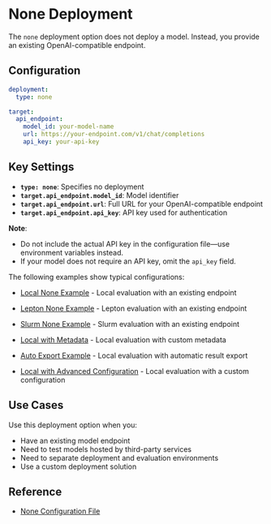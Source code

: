 # None Deployment

The `none` deployment option does not deploy a model. Instead, you provide an existing OpenAI-compatible endpoint.

## Configuration

```yaml
deployment:
  type: none

target:
  api_endpoint:
    model_id: your-model-name
    url: https://your-endpoint.com/v1/chat/completions
    api_key: your-api-key
```

## Key Settings

- **`type: none`**: Specifies no deployment
- **`target.api_endpoint.model_id`**: Model identifier
- **`target.api_endpoint.url`**: Full URL for your OpenAI-compatible endpoint
- **`target.api_endpoint.api_key`**: API key used for authentication

**Note**:

- Do not include the actual API key in the configuration file—use environment variables instead.
- If your model does not require an API key, omit the `api_key` field.

The following examples show typical configurations:

- [Local None Example](https://github.com/NVIDIA-NeMo/Eval/tree/main/packages/nemo-evaluator-launcher/examples/local_llama_3_1_8b_instruct.yaml) - Local evaluation with an existing endpoint
- [Lepton None Example](https://github.com/NVIDIA-NeMo/Eval/tree/main/packages/nemo-evaluator-launcher/examples/lepton_none_llama_3_1_8b_instruct.yaml) - Lepton evaluation with an existing endpoint
- [Slurm None Example](https://github.com/NVIDIA-NeMo/Eval/tree/main/packages/nemo-evaluator-launcher/examples/slurm_no_deployment_llama_3_1_8b_instruct.yaml) - Slurm evaluation with an existing endpoint
- [Local with Metadata](https://github.com/NVIDIA-NeMo/Eval/tree/main/packages/nemo-evaluator-launcher/examples/local_with_user_provided_metadata.yaml) - Local evaluation with custom metadata
- [Auto Export Example](https://github.com/NVIDIA-NeMo/Eval/tree/main/packages/nemo-evaluator-launcher/examples/local_auto_export_llama_3_1_8b_instruct.yaml) - Local evaluation with automatic result export

- [Local with Advanced Configuration](../../../../packages/nemo-evaluator-launcher/examples/local_custom_config_seed_oss_36b_instruct.yaml) - Local evaluation with a custom configuration

## Use Cases

Use this deployment option when you:

- Have an existing model endpoint
- Need to test models hosted by third-party services
- Need to separate deployment and evaluation environments
- Use a custom deployment solution

## Reference

- [None Configuration File](../../../../packages/nemo-evaluator-launcher/src/nemo_evaluator_launcher/configs/deployment/none.yaml)
